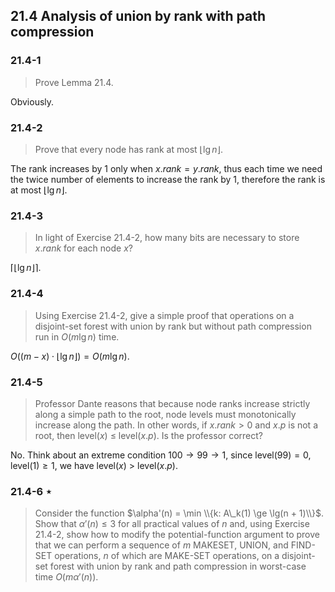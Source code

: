 ## 21.4 Analysis of union by rank with path compression

### 21.4-1

> Prove Lemma 21.4.

Obviously.

### 21.4-2

> Prove that every node has rank at most $\lfloor \lg n\rfloor$.

The rank increases by 1 only when $x.rank = y.rank$, thus each time we need the twice number of elements to increase the rank by 1, therefore the rank is at most $\lfloor \lg n \rfloor$.

### 21.4-3

> In light of Exercise 21.4-2, how many bits are necessary to store $x.rank$ for each node $x$?

$\lceil \lfloor \lg n \rfloor \rceil$.

### 21.4-4

> Using Exercise 21.4-2, give a simple proof that operations on a disjoint-set forest with union by rank but without path compression run in $O(m\lg n)$ time.

$O((m - x) \cdot \lfloor \lg n \rfloor) = O(m \lg n)$.

### 21.4-5

> Professor Dante reasons that because node ranks increase strictly along a simple path to the root, node levels must monotonically increase along the path. In other words, if $x.rank > 0$ and $x.p$ is not a root, then level($x$) $\le$ level$(x.p)$. Is the professor correct?

No. Think about an extreme condition $100 \rightarrow 99 \rightarrow 1$, since level$(99) = 0$, level$(1) \ge 1$, we have level$(x)$ $>$ level$(x.p)$.

### 21.4-6 $\star$

> Consider the function $\alpha'(n) = \min \\{k: A\_k(1) \ge \lg(n + 1)\\}$. Show that $\alpha'(n) \le 3$ for all practical values of $n$ and, using Exercise 21.4-2, show how to modify the potential-function argument to prove that we can perform a sequence of $m$ MAKESET, UNION, and FIND-SET operations, $n$ of which are MAKE-SET operations, on a disjoint-set forest with union by rank and path compression in worst-case time $O(m \alpha'(n))$.
